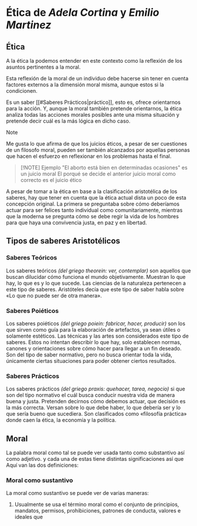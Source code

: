 # Ética de *Adela Cortina* y *Emilio Martinez*

## Ética
A la ética la podemos entender en este contexto como la reflexión de los asuntos pertinentes a la moral.

Esta reflexión de la moral de un individuo debe hacerse sin tener en cuenta factores externos a la dimensión moral misma, aunque estos si la condicionen.

Es un saber [[#Saberes Prácticos|práctico]], esto es, ofrece orientarnos para la acción. Y, aunque la moral también pretende orientarnos, la ética analiza todas las acciones morales posibles ante una misma situación y pretende decir cuál es la más lógica en dicho caso.

> [!NOTE] 
> Me gusta lo que afirma de que los juicios éticos, a pesar de ser cuestiones de un filosofo moral, pueden ser también alcanzados por aquellas personas que hacen el esfuerzo en reflexionar en los problemas hasta el final.

> [!NOTE] Ejemplo
> "El aborto está bien en determinadas ocasiones" es un juicio moral
> El porqué se decide el anterior juicio moral como correcto es el juicio ético

A pesar de tomar a la ética en base a la clasificación aristotélica de los saberes, hay que tener en cuenta que la ética actual dista un poco de esta concepción original. La primera se preguntaba sobre cómo deberíamos actuar para ser felices tanto individual como comunitariamente, mientras que la moderna se pregunta cómo se debe regir la vida de los hombres para que haya una convivencia justa, en paz y en libertad.

## Tipos de saberes Aristotélicos
### Saberes Teóricos
Los saberes teóricos *(del griego theorein: ver, contemplar)* son aquellos que buscan dilucidar cómo funciona el mundo objetivamente. Muestran lo que hay, lo que es y lo que sucede. Las ciencias de la naturaleza pertenecen a este tipo de saberes. Aristóteles decía que este tipo de saber habla sobre «Lo que no puede ser de otra manera».

### Saberes Poiéticos
Los saberes poiéticos *(del griego poiein: fabricar, hacer, producir)* son los que sirven como guía para la elaboración de artefactos, ya sean útiles o solamente estéticos. Las técnicas y las artes son considerados este tipo de saberes. Estos no intentan describir lo que hay, solo establecen normas, canones y orientaciones sobre cómo hacer para llegar a un fin deseado. Son del tipo de saber normativo, pero no busca orientar toda la vida, únicamente ciertas situaciones para poder obtener ciertos resultados.

### Saberes Prácticos
Los saberes prácticos *(del griego praxis: quehacer, tarea, negocio)* si que son del tipo normativo el cuál busca conducir nuestra vida de manera buena y justa. Pretenden decirnos cómo debemos actuar, que decisión es la más correcta. Versan sobre lo que debe haber, lo que debería ser y lo que sería bueno que sucediera. Son clasificados como «filosofía práctica» donde caen la ética, la economía y la política.


## Moral
La palabra moral como tal se puede ver usada tanto como substantivo así como adjetivo. y cada una de estas tiene distintas significaciones así que Aquí van las dos definiciones:

### Moral como sustantivo
La moral como sustantivo se puede ver de varias maneras:
1. Usualmente se usa el término moral como el conjunto de principios, mandatos, permisos, prohibiciones, patrones de conducta, valores e ideales que